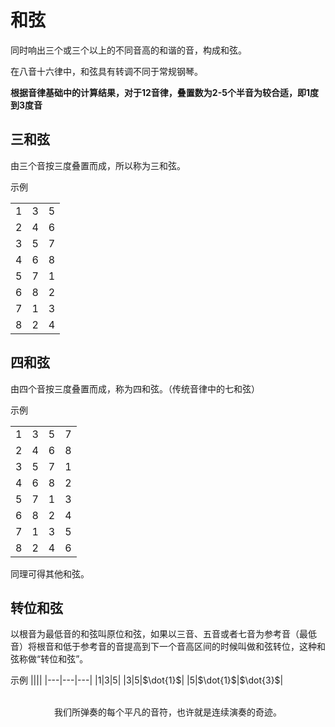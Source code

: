 # 和弦

同时响出三个或三个以上的不同音高的和谐的音，构成和弦。

在八音十六律中，和弦具有转调不同于常规钢琴。

**根据音律基础中的计算结果，对于12音律，叠置数为2-5个半音为较合适，即1度到3度音**

## 三和弦

由三个音按三度叠置而成，所以称为三和弦。

示例

||||
|---|---|---|
|$1$|$3$|$5$|
|$2$|$4$|$6$|
|$3$|$5$|$7$|
|$4$|$6$|$8$|
|$5$|$7$|$1$|
|$6$|$8$|$2$|
|$7$|$1$|$3$|
|$8$|$2$|$4$|

## 四和弦

由四个音按三度叠置而成，称为四和弦。（传统音律中的七和弦）

示例

|||||
|---|---|---|---|
|$1$|$3$|$5$|$7$|
|$2$|$4$|$6$|$8$|
|$3$|$5$|$7$|$1$|
|$4$|$6$|$8$|$2$|
|$5$|$7$|$1$|$3$|
|$6$|$8$|$2$|$4$|
|$7$|$1$|$3$|$5$|
|$8$|$2$|$4$|$6$|


同理可得其他和弦。

## 转位和弦

以根音为最低音的和弦叫原位和弦，如果以三音、五音或者七音为参考音（最低音）将根音和低于参考音的音提高到下一个音高区间的时候叫做和弦转位，这种和弦称做“转位和弦”。

示例
||||
|---|---|---|
|$1$|$3$|$5$|
|$3$|$5$|$\dot{1}$|
|$5$|$\dot{1}$|$\dot{3}$|

<br/>
<center class="footer">我们所弹奏的每个平凡的音符，也许就是连续演奏的奇迹。</center >